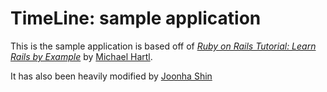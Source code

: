 # TimeLine: sample application

This is the sample application is based off of
[*Ruby on Rails Tutorial: Learn Rails by Example*](http://railstutorial.org/)
by [Michael Hartl](http://michaelhartl.com/).

It has also been heavily modified by [Joonha Shin](http://shinjoonha.com)